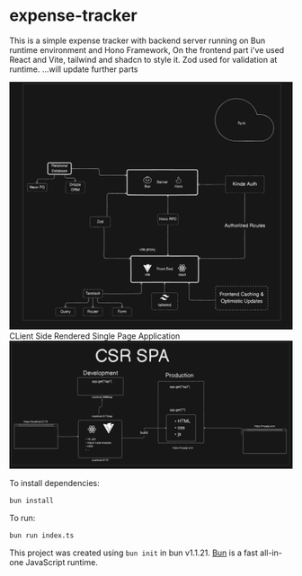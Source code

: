 # expense-tracker

This is a simple expense tracker with backend server running on Bun runtime environment and Hono Framework, On the frontend part i've used React and Vite, tailwind and shadcn to style it.
Zod used for validation at runtime.
...will update further parts

![System Design for the app](./systemDiagrams/SystemDesign.png)
CLient Side Rendered Single Page Application
![CSR SPA](./systemDiagrams/CSR_SPA.png)


To install dependencies:

```bash
bun install
```

To run:

```bash
bun run index.ts
```

This project was created using `bun init` in bun v1.1.21. [Bun](https://bun.sh) is a fast all-in-one JavaScript runtime.



